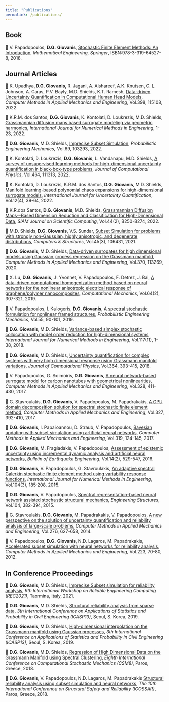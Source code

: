 ```yaml
---
title: "Publications"
permalink: /publications/
---
```


## Book
:pushpin: V. Papadopoulos,  **D.G. Giovanis**,  [Stochastic Finite Element Methods: An Introduction](https://doi.org/10.1007/978-3-319-64528-5), <i>Mathematical Engineering, Springer</i>, ISBN:978-3-319-64527-8, 2018.<br/>

## Journal Articles

:pushpin: K. Upadhya,  **D.G. Giovanis**, R. Jagani, A. Alshareef, A.K. Knutsen, C. L. Johnson, A. Caras, P.V. Bayly, M.D. Shields, K.T. Ramesh, [Data-driven Uncertainty Quantification in Computational Human Head Models](https://doi.org/10.1016/j.cma.2022.115108), <i>Computer Methods in Applied Mechanics and Engineering</i>, Vol.398, 115108, 2022.<br/>

:pushpin: K.R.M. dos Santos, **D.G. Giovanis**, K. Kontolati, D. Loukrezis, M.D. Shields, [Grassmannian diffusion maps based surrogate modeling via geometric harmonics](https://onlinelibrary.wiley.com/doi/pdf/10.1002/nme.6977), <i>International Journal for Numerical Methods in Engineering</i>, 1-23, 2022.<br/>

:pushpin: **D.G. Giovanis**, M.D. Shields, [Imprecise Subset Simulation](https://doi.org/10.1016/j.probengmech.2022.103293), <i>Probabilistic Engineering Mechanics</i>, Vol.69, 103293,  2022.<br/>

:pushpin: K. Kontolati, D. Loukrezis, **D.G. Giovanis**, L. Vandanapu, M.D. Shields, [A survey of unsupervised learning methods for high-dimensional uncertainty quantification in black-box-type problems](https://www.sciencedirect.com/science/article/pii/S0021999122003758?via%3Dihub), <i>Journal of Computational Physics</i>, Vol.464, 111313, 2022.<br/>

:pushpin: K. Kontolati, D. Loukrezis, K.R.M. dos Santos, **D.G. Giovanis**, M D. Shields, [Manifold learning-based polynomial chaos expansions for high-dimensional surrogate models](https://doi.org/10.1615/Int.J.UncertaintyQuantification.2022039936), <i>International Journal for Uncertainty Quantification</i>, Vol.12(4), 39-64, 2022.<br/>

:pushpin: K.R.dos Santos, **D.G. Giovanis**, M.D. Shields, [Grassmannian Diffusion Maps--Based Dimension Reduction and Classification for High-Dimensional Data](https://doi.org/10.1137/20M137001X), <i>SIAM Journal on Scientific Computing</i>, Vol.44(2), B250-B274, 2022.<br/>

:pushpin: M.D. Shields, **D.G. Giovanis**, V.S. Sundar, [Subset Simulation for problems with strongly non-Gaussian, highly anisotropic, and degenerate distributions](https://doi.org/10.1016/j.compstruc.2020.106431), <i>Computers & Structures</i>, Vol.45(3), 106431, 2021.<br/>

:pushpin: **D.G. Giovanis**, M.D. Shields, [Data-driven surrogates for high dimensional models using Gaussian process regression on the Grassmann manifold](https://doi.org/10.1016/j.cma.2020.113269), <i>Computer Methods in Applied Mechanics and Engineering</i>, Vol.370, 113269, 2020.<br/>

:pushpin: X. Lu, **D.G. Giovanis**, J. Yvonnet, V. Papadopoulos, F. Detrez, J. Bai, [A data-driven computational homogenization method based on neural networks for the nonlinear anisotropic electrical response of graphene/polymer nanocomposites](https://doi.org/10.1007/s00466-018-1643-0), <i>Computational Mechanics</i>, Vol.64(2), 307-321, 2019.<br/>

:pushpin: V. Papadopoulos, I. Kalogeris, **D.G. Giovanis**, [A spectral stochastic formulation for nonlinear framed structures](https://doi.org/10.1016/j.probengmech.2018.11.002), <i>Probabilistic Engineering Mechanics</i>, Vol.55, 90-101, 2019.<br/>

:pushpin: **D.G. Giovanis**, M.D. Shields, [Variance-based simplex stochastic collocation with model order reduction for high-dimensional systems](https://doi.org/10.1002/nme.5992), <i>International Journal for Numerical Methods in Engineering</i>, Vol.117(11), 1-38, 2018.<br/>

:pushpin: **D.G. Giovanis**, M.D. Shields, [Uncertainty quantification for complex systems with very high dimensional response using Grassmann manifold variations](https://doi.org/10.1016/j.jcp.2018.03.009), <i>Journal of Computational Physics</i>, Vol.364, 393-415, 2018.<br/>

:pushpin: V. Papadopoulos, G. Soimoiris, **D.G. Giovanis**,  [A neural network-based surrogate model for carbon nanotubes with geometrical nonlinearities](https://doi.org/10.1016/j.cma.2017.09.010), <i>Computer Methods in Applied Mechanics and Engineering</i>, Vol.328, 411-430, 2017.<br/>

:pushpin: G. Stavroulakis, **D.G. Giovanis**, V. Papadopoulos, M. Papadrakakis, [A GPU domain decomposition solution for spectral stochastic finite element method](https://doi.org/10.1016/j.cma.2017.08.042), <i>Computer Methods in Applied Mechanics and Engineering</i>, Vol.327, 392-410, 2017.<br/>

:pushpin: **D.G. Giovanis**, I. Papaioannou, D. Straub, V. Papadopoulos, [Bayesian updating with subset simulation using artificial neural networks](https://doi.org/10.1016/j.cma.2017.02.025), <i>Computer Methods in Applied Mechanics and Engineering</i>, Vol.319, 124-145, 2017.<br/>

:pushpin: **D.G. Giovanis**, M. Fragiadakis, V. Papadopoulos, [Assessment of epistemic uncertainty using incremental dynamic analysis and artificial neural networks](https://doi.org/10.1007/s10518-015-9838-7), <i>Bulletin of Earthquake Engineering</i>, Vol.14(2), 529-547, 2016.<br/>

:pushpin: **D.G. Giovanis**, V. Papadopoulos, G. Stavroulakis, [An adaptive spectral Galerkin stochastic finite element method using variability response functions](https://doi.org/10.1002/nme.4926), <i>International Journal for Numerical Methods in Engineering</i>, Vol.104(3), 185-208, 2015.<br/>

:pushpin: **D.G. Giovanis**, V. Papadopoulos, [Spectral representation-based neural network assisted stochastic structural mechanics](https://doi.org/10.1016/j.engstruct.2014.11.044), <i>Engineering Structures</i>, Vol.104, 382-394, 2015.<br/>

:pushpin: G. Stavroulakis, **D.G. Giovanis**, M. Papadrakakis, V. Papadopoulos, [A new perspective on the solution of uncertainty quantification and reliability analysis of large-scale problems](https://doi.org/10.1016/j.cma.2014.03.009), <i>Computer Methods in Applied Mechanics and Engineering</i>, Vol.276, 627-658, 2014.<br/>

:pushpin: V. Papadopoulos, **D.G. Giovanis**, N.D. Lagaros, M. Papadrakakis, [Accelerated subset simulation with neural networks for reliability analysis](https://doi.org/10.1016/j.cma.2012.02.013), <i>Computer Methods in Applied Mechanics and Engineering</i>, Vol.223, 70-80, 2012.<br/>

## In Conference Proceedings

:pushpin: **D.G. Giovanis**, M.D. Shields, [Imprecise Subset simulation for reliability analysis](http://ww2new.unime.it/REC2021/proceedings/REC2021_Proceedings.pdf), <i>9th International Workshop on Reliable Engineering Computing (REC2021)</i>, Taormina, Italy, 2021.<br/>

:pushpin: **D.G. Giovanis**, M.D. Shields, [Structural reliability analysis from sparse data](https://doi.org/10.22725/ICASP13.195), <i>3th International Conference on Applications of Statistics and Probability in Civil Engineering (ICASP13)</i>, Seoul, S. Korea, 2019.<br/>

:pushpin: **D.G. Giovanis**, M.D. Shields,  [High-dimensional interpolation on the Grassmann manifold using Gaussian processes](https://doi.org/10.22725/ICASP13.197), <i>3th International Conference on Applications of Statistics and Probability in Civil Engineering (ICASP13)</i>, Seoul, S. Korea, 2019.<br/>

:pushpin: **D.G. Giovanis**, M.D. Shields,  [Regression of High Dimensional Data on the Grassmann Manifold using Spectral Clustering](http://rpsonline.com.sg/proceedings/9789811127236/html/25.xml), <i>Eighth International Conference on Computational Stochastic Mechanics (CSM8)</i>, Paros, Greece, 2018.<br/>

:pushpin: **D.G. Giovanis**, V. Papadopoulos, N.D. Lagaros, M. Papadrakakis  [Structural reliability analysis using subset simulation and neural networks](https://www.amazon.com/Reliability-Structures-Infrastructures-Engineering-Systems/dp/0415475570), <i>The 10th International Conference on Structural Safety and Reliability (ICOSSAR)</i>, Paros, Greece, 2018.<br/>


